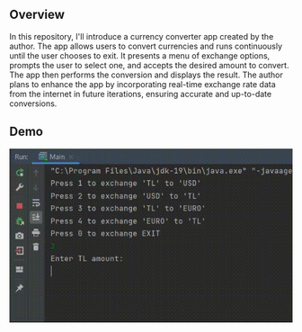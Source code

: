 ## Overview
In this repository, I'll introduce a currency converter app created by the author. The app allows users to convert currencies and runs continuously until the user chooses to exit. It presents a menu of exchange options, prompts the user to select one, and accepts the desired amount to convert. The app then performs the conversion and displays the result. The author plans to enhance the app by incorporating real-time exchange rate data from the internet in future iterations, ensuring accurate and up-to-date conversions.

## Demo
<img src="https://github.com/TunahanBoyaci/Currency-Converter/blob/main/16.07.2023_21.18.59_REC.gif">
